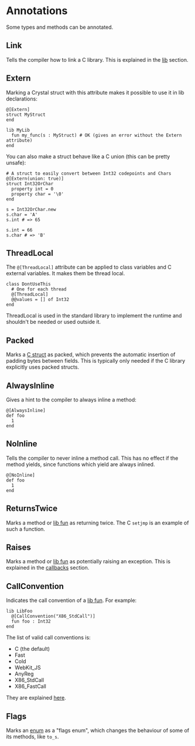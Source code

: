 # Annotations

Some types and methods can be annotated. 

## Link

Tells the compiler how to link a C library. This is explained in the [lib](c_bindings/lib.html) section.

## Extern

Marking a Crystal struct with this attribute makes it possible to use it in lib declarations:

```crystal
@[Extern]
struct MyStruct
end

lib MyLib
  fun my_func(s : MyStruct) # OK (gives an error without the Extern attribute)
end
```

You can also make a struct behave like a C union (this can be pretty unsafe):

```crystal
# A struct to easily convert between Int32 codepoints and Chars
@[Extern(union: true)]
struct Int32OrChar
  property int = 0
  property char = '\0'
end

s = Int32OrChar.new
s.char = 'A'
s.int # => 65

s.int = 66
s.char # => 'B'
```

## ThreadLocal

The `@[ThreadLocal]` attribute can be applied to class variables and C external variables. It makes them be thread local.

```crystal
class DontUseThis
  # One for each thread
  @[ThreadLocal]
  @@values = [] of Int32
end
```

ThreadLocal is used in the standard library to implement the runtime and shouldn't be
needed or used outside it.

## Packed

Marks a [C struct](c_bindings/struct.html) as packed, which prevents the automatic insertion of padding bytes between fields. This is typically only needed if the C library explicitly uses packed structs.

## AlwaysInline

Gives a hint to the compiler to always inline a method:

```crystal
@[AlwaysInline]
def foo
  1
end
```

## NoInline

Tells the compiler to never inline a method call. This has no effect if the method yields, since functions which yield are always inlined.

```crystal
@[NoInline]
def foo
  1
end
```

## ReturnsTwice

Marks a method or [lib fun](c_bindings/fun.html) as returning twice. The C `setjmp` is an example of such a function.

## Raises

Marks a method or [lib fun](c_bindings/fun.html) as potentially raising an exception. This is explained in the [callbacks](c_bindings/callbacks.html) section.

## CallConvention

Indicates the call convention of a [lib fun](c_bindings/fun.html). For example:

```crystal
lib LibFoo
  @[CallConvention("X86_StdCall")]
  fun foo : Int32
end
```

The list of valid call conventions is:

* C (the default)
* Fast
* Cold
* WebKit_JS
* AnyReg
* X86_StdCall
* X86_FastCall

They are explained [here](http://llvm.org/docs/LangRef.html#calling-conventions).

## Flags

Marks an [enum](enum.html) as a "flags enum", which changes the behaviour of some of its methods, like `to_s`.
